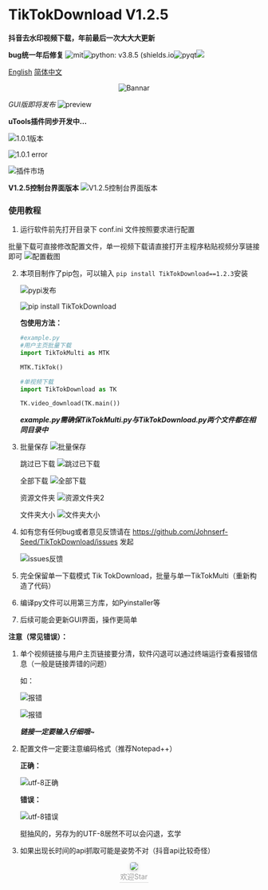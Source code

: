 # TikTokDownload V1.2.5
**抖音去水印视频下载，年前最后一次大大大更新**

**bug统一年后修复**
![mit](https://img.shields.io/badge/license-MIT-blue)![python: v3.8.5 (shields.io](https://img.shields.io/badge/python-v3.8.5-green)![pyqt](https://img.shields.io/badge/Qt5-v5.14.3-red)<a target="_blank" href="http://mail.qq.com/cgi-bin/qm_share?t=qm_mailme&email=PFZTVFJPWU5aEU9ZWVh8WlNEUV1VUBJfU1E" style="text-decoration:none;"><img src="http://rescdn.qqmail.com/zh_CN/htmledition/images/function/qm_open/ico_mailme_11.png"/></a>

[English](README-EN.md) [简体中文](README.md)

<a><div align=center>![Bannar](https://tva1.sinaimg.cn/large/006908GAly1gqg5fvxuutj30dw0dwt99.jpg)</div></a>

*GUI版即将发布*
![preview](https://tvax1.sinaimg.cn/large/006908GAly1gytdof69rrj30p00godhe.jpg)

**uTools插件同步开发中...**

![1.0.1版本](https://tva4.sinaimg.cn/large/006908GAgy1gtbtg4t2n3j30ma02y40d.jpg)

![1.0.1 error](https://tvax1.sinaimg.cn/large/006908GAgy1gtbtgut1njj30ma02ygmk.jpg)

![插件市场](https://tva1.sinaimg.cn/large/006908GAgy1gtbtie2kuzj30pk0gqtd3.jpg)

**V1.2.5控制台界面版本**
![V1.2.5控制台界面版本](https://tvax2.sinaimg.cn/large/006908GAly1gyuycwma5lj30ux0qstiz.jpg)


### 使用教程

1. 运行软件前先打开目录下 conf.ini 文件按照要求进行配置

  批量下载可直接修改配置文件，单一视频下载请直接打开主程序粘贴视频分享链接即可
  ![配置截图](https://tvax1.sinaimg.cn/large/006908GAly1gqg5b6fbvsj30ng09iwes.jpg)

2. 本项目制作了pip包，可以输入 ``` pip install TikTokDownload==1.2.3 ```安装

   ![pypi发布](https://tvax3.sinaimg.cn/large/006908GAly1gqg4j7ppuij30w60nnmxz.jpg)

   ![pip install TikTokDownload](https://tvax3.sinaimg.cn/large/006908GAly1gqg4jfswmxj30ul08xmy8.jpg)

   **包使用方法：**

   ```python
   #example.py
   #用户主页批量下载
   import TikTokMulti as MTK
   
   MTK.TikTok()
   
   #单视频下载
   import TikTokDownload as TK
   
   TK.video_download(TK.main())
   ```

   ***example.py需确保TikTokMulti.py与TikTokDownload.py两个文件都在相同目录中***

3. 批量保存
   ![批量保存](https://tvax1.sinaimg.cn/large/006908GAly1gqg4d73rryg31bi0hdx6p.gif)
   
	跳过已下载
   ![跳过已下载](https://tva4.sinaimg.cn/large/006908GAly1gt63poph2jj30rt0huwl8.jpg)
   
	全部下载
   ![全部下载](https://tva3.sinaimg.cn/large/006908GAly1gqg4dk7fiyj31cw0mo4qp.jpg)  
   
	资源文件夹
   ![资源文件夹2](https://tva2.sinaimg.cn/large/006908GAly1gn1dim1oojj30q30ertaz.jpg)
   
	文件夹大小
   ![文件夹大小](https://tva3.sinaimg.cn/large/006908GAly1gqg4dny34uj30b10dt0st.jpg)

4. 如有您有任何bug或者意见反馈请在 https://github.com/Johnserf-Seed/TikTokDownload/issues 发起

   ![issues反馈](https://tva3.sinaimg.cn/large/006908GAly1gqg4f0b9kgj31hc0qwmz6.jpg)

5. 完全保留单一下载模式 Tik TokDownload，批量与单一TikTokMulti（重新构造了代码）

6. 编译py文件可以用第三方库，如Pyinstaller等

7. 后续可能会更新GUI界面，操作更简单


**注意（常见错误）：**

1. 单个视频链接与用户主页链接要分清，软件闪退可以通过终端运行查看报错信息（一般是链接弄错的问题）

   如：

   ![报错](https://tvax4.sinaimg.cn/large/006908GAly1gn1dofvcc7j309800k3y9.jpg)

   ![报错](https://tvax2.sinaimg.cn/large/006908GAly1gn1dpoiqhzj306d0193ya.jpg)

   ***链接一定要输入仔细哦~***

2. 配置文件一定要注意编码格式（推荐Notepad++）

   **正确：**

   ![utf-8正确](https://tva1.sinaimg.cn/large/006908GAly1gn1dl6jv3hj30ib09tq3k.jpg)

   **错误：**

   ![utf-8错误](https://tva1.sinaimg.cn/large/006908GAly1gn1dmakebqj30qh03lmx8.jpg)

   挺抽风的，另存为的UTF-8居然不可以会闪退，玄学
   
3. 如果出现长时间的api抓取可能是姿势不对（抖音api比较奇怪）

<center><img style="border-radius: 0.3125em;box-shadow: 0 2px 4px 0 rgba(34,36,38,.12),0 2px 10px 0 rgba(34,36,38,.08);"src="https://tvax4.sinaimg.cn/large/006908GAly1gn1dxspeqeg302s02sdgf.gif"><br><div style="color:orange; border-bottom: 1px solid #d9d9d9;display: inline-block;color: #999;padding: 2px;">欢迎Star</div></center>
